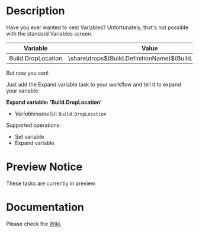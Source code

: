 # Description

Have you ever wanted to nest Variables? Unfortunately, that's not possible with the standard Variables screen.

| **Variable**         | **Value**                                                  |
| -------------------- | ---------------------------------------------------------- |
| Build.DropLocation   | \\share\drops\$(Build.DefinitionName)\$(Build.BuildNumber) |


But now you can!

Just add the Expand variable task to your workflow and tell it to expand your variable:

**Expand variable: 'Build.DropLocation'**

 * *Variablename(s)*: `Build.DropLocation`

Supported operations:

 * Set variable
 * Expand variable

# Preview Notice

These tasks are currently in preview.

# Documentation

Please check the [Wiki](https://github.com/jessehouwing/vsts-variable-tasks/wiki).